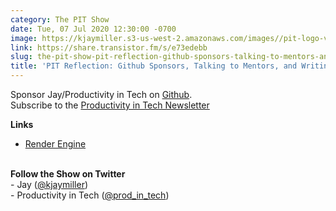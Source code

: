 ```yaml
---
category: The PIT Show
date: Tue, 07 Jul 2020 12:30:00 -0700
image: https://kjaymiller.s3-us-west-2.amazonaws.com/images//pit-logo-v5.jpg
link: https://share.transistor.fm/s/e73edebb
slug: the-pit-show-pit-reflection-github-sponsors-talking-to-mentors-and-writing-docs
title: 'PIT Reflection: Github Sponsors, Talking to Mentors, and Writing Docs'
---
```


<p>Sponsor Jay/Productivity in Tech on <a href="https://github.com/sponsors/kjaymiller">Github</a>.<br />Subscribe to the <a href="https://buttondown.email/productivityintech">Productivity in Tech Newsletter</a></p><p><strong>Links</strong></p><ul><li><a href="https://render-engine.site">Render Engine</a></li></ul><p><br /><strong>Follow the Show on Twitter<br /></strong>- Jay (<a href="https://twitter.com/kjaymiller">@kjaymiller</a>)<br />- Productivity in Tech (<a href="https://twitter.com/prod_in_tech">@prod_in_tech</a>)</p>